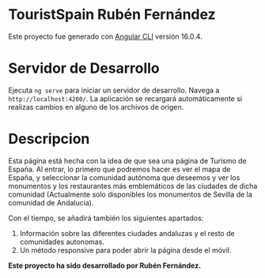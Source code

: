 # TouristSpain Rubén Fernández

Este proyecto fue generado con [Angular CLI](https://github.com/angular/angular-cli) versión 16.0.4.

# Servidor de Desarrollo

Ejecuta `ng serve` para iniciar un servidor de desarrollo. Navega a `http://localhost:4200/`. La aplicación se recargará automáticamente si realizas cambios en alguno de los archivos de origen.

# Descripcion

Esta página está hecha con la idea de que sea una página de Turismo de España. Al entrar, lo primero que podremos hacer es ver el mapa de España, y seleccionar la comunidad autónoma que deseemos y ver los monumentos y los restaurantes más emblemáticos de las ciudades de dicha comunidad (Actualmente solo disponibles los monumentos de Sevilla de la comunidad de Andalucia).

Con el tiempo, se añadirá también los siguientes apartados:

1. Información sobre las diferentes ciudades andaluzas y el resto de comunidades autonomas.
2. Un método responsive para poder abrir la página desde el móvil.

**Este proyecto ha sido desarrollado por Rubén Fernández.**




